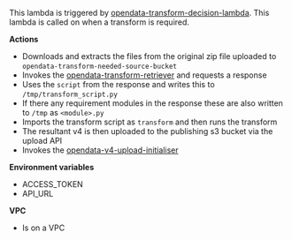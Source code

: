 This lambda is triggered by [opendata-transform-decision-lambda](https://github.com/ONS-OpenData/dp-opendata-upload/blob/main/opendata-transform-decision-lambda/README.md). This lambda is called on when a transform is required.

**Actions**
- Downloads and extracts the files from the original zip file uploaded to `opendata-transform-needed-source-bucket`
- Invokes the [opendata-transform-retriever](https://github.com/ONS-OpenData/dp-opendata-upload/blob/main/opendata-transform-retriever/README.md) and requests a response
- Uses the `script` from the response and writes this to `/tmp/transform_script.py` 
- If there any requirement modules in the response these are also written to `/tmp` as `<module>.py`
- Imports the transform script as `transform` and then runs the transform
- The resultant v4 is then uploaded to the publishing s3 bucket via the upload API
- Invokes the [opendata-v4-upload-initialiser](https://github.com/ONS-OpenData/dp-opendata-upload/blob/main/opendata-v4-upload-initialiser/README.md)

**Environment variables**
- ACCESS_TOKEN 
- API_URL

**VPC**
- Is on a VPC
